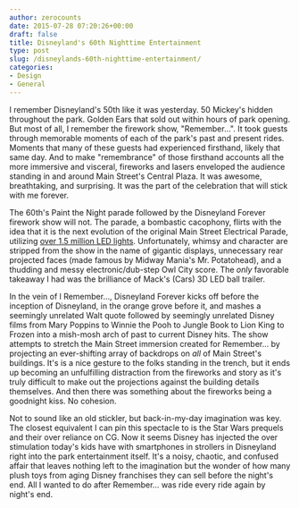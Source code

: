 ```yaml
---
author: zerocounts
date: 2015-07-28 07:20:26+00:00
draft: false
title: Disneyland's 60th Nighttime Entertainment
type: post
slug: /disneylands-60th-nighttime-entertainment/
categories:
- Design
- General
---
```


I remember Disneyland's 50th like it was yesterday. 50 Mickey's hidden throughout the park. Golden Ears that sold out within hours of park opening. But most of all, I remember the firework show, "Remember…". It took guests through memorable moments of each of the park's past and present rides. Moments that many of these guests had experienced firsthand, likely that same day. And to make "remembrance" of those firsthand accounts all the more immersive and visceral, fireworks and lasers enveloped the audience standing in and around Main Street's Central Plaza. It was awesome, breathtaking, and surprising. It was the part of the celebration that will stick with me forever.

The 60th's Paint the Night parade followed by the Disneyland Forever firework show will not. The parade, a bombastic cacophony, flirts with the idea that it is the next evolution of the original Main Street Electrical Parade, utilizing [over 1.5 million LED lights](https://en.m.wikipedia.org/wiki/Paint_the_Night). Unfortunately, whimsy and character are stripped from the show in the name of gigantic displays, unnecessary rear projected faces (made famous by Midway Mania's Mr. Potatohead), and a thudding and messy electronic/dub-step Owl City score. The _only_ favorable takeaway I had was the brilliance of Mack's (Cars) 3D LED ball trailer.

In the vein of l Remember…, Disneyland Forever kicks off before the inception of Disneyland, in the orange grove before it, and mashes a seemingly unrelated Walt quote followed by seemingly unrelated Disney films from Mary Poppins to Winnie the Pooh to Jungle Book to Lion King to Frozen into a mish-mosh arch of past to current Disney hits. The show attempts to stretch the Main Street immersion created for Remember… by projecting an ever-shifting array of backdrops on _all_ of Main Street's buildings. It's is a nice gesture to the folks standing in the trench, but it ends up becoming an unfulfilling distraction from the fireworks and story as it's truly difficult to make out the projections against the building details themselves. And then there was something about the fireworks being a goodnight kiss. No cohesion.

Not to sound like an old stickler, but back-in-my-day imagination was key. The closest equivalent I can pin this spectacle to is the Star Wars prequels and their over reliance on CG. Now it seems Disney has injected the over stimulation today's kids have with smartphones in strollers in Disneyland right into the park entertainment itself. It's a noisy, chaotic, and confused affair that leaves nothing left to the imagination but the wonder of how many plush toys from aging Disney franchises they can sell before the night's end. All I wanted to do after Remember… was ride every ride again by night's end.
